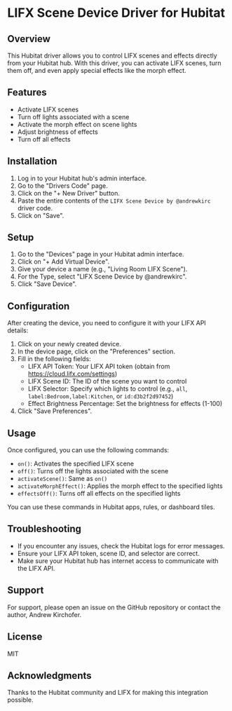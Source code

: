 # LIFX Scene Device Driver for Hubitat

## Overview

This Hubitat driver allows you to control LIFX scenes and effects directly from your Hubitat hub. With this driver, you can activate LIFX scenes, turn them off, and even apply special effects like the morph effect.

## Features

- Activate LIFX scenes
- Turn off lights associated with a scene
- Activate the morph effect on scene lights
- Adjust brightness of effects
- Turn off all effects

## Installation

1. Log in to your Hubitat hub's admin interface.
2. Go to the "Drivers Code" page.
3. Click on the "+ New Driver" button.
4. Paste the entire contents of the `LIFX Scene Device by @andrewkirc` driver code.
5. Click on "Save".

## Setup

1. Go to the "Devices" page in your Hubitat admin interface.
2. Click on "+ Add Virtual Device".
3. Give your device a name (e.g., "Living Room LIFX Scene").
4. For the Type, select "LIFX Scene Device by @andrewkirc".
5. Click "Save Device".

## Configuration

After creating the device, you need to configure it with your LIFX API details:

1. Click on your newly created device.
2. In the device page, click on the "Preferences" section.
3. Fill in the following fields:
   - LIFX API Token: Your LIFX API token (obtain from https://cloud.lifx.com/settings)
   - LIFX Scene ID: The ID of the scene you want to control
   - LIFX Selector: Specify which lights to control (e.g., `all`, `label:Bedroom,label:Kitchen`, or `id:d3b2f2d97452`)
   - Effect Brightness Percentage: Set the brightness for effects (1-100)
4. Click "Save Preferences".

## Usage

Once configured, you can use the following commands:

- `on()`: Activates the specified LIFX scene
- `off()`: Turns off the lights associated with the scene
- `activateScene()`: Same as `on()`
- `activateMorphEffect()`: Applies the morph effect to the specified lights
- `effectsOff()`: Turns off all effects on the specified lights

You can use these commands in Hubitat apps, rules, or dashboard tiles.

## Troubleshooting

- If you encounter any issues, check the Hubitat logs for error messages.
- Ensure your LIFX API token, scene ID, and selector are correct.
- Make sure your Hubitat hub has internet access to communicate with the LIFX API.

## Support

For support, please open an issue on the GitHub repository or contact the author, Andrew Kirchofer.

## License

MIT

## Acknowledgments

Thanks to the Hubitat community and LIFX for making this integration possible.

